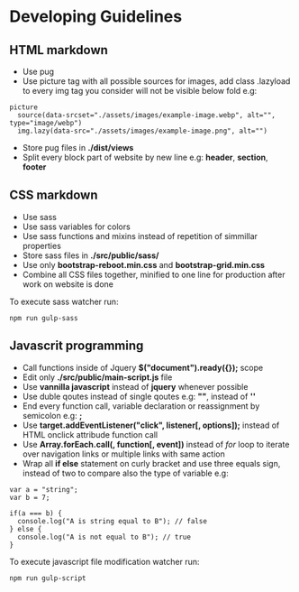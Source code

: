 # Developing Guidelines

## HTML markdown

* Use pug
* Use picture tag with all possible sources for images, add class .lazyload to every img tag you consider will not be visible below fold e.g:
```
picture
  source(data-srcset="./assets/images/example-image.webp", alt="", type="image/webp")
  img.lazy(data-src="./assets/images/example-image.png", alt="")
```
* Store pug files in __./dist/views__
* Split every block part of website by new line e.g: __header__, __section__, __footer__

## CSS markdown

* Use sass
* Use sass variables for colors
* Use sass functions and mixins instead of repetition of simmillar properties
* Store sass files in __./src/public/sass/__
* Use only __bootstrap-reboot.min.css__ and __bootstrap-grid.min.css__
* Combine all CSS files together, minified to one line for production after work on website is done

To execute sass watcher run:
```
npm run gulp-sass
```

## Javascrit programming

* Call functions inside of Jquery __$("document").ready({});__ scope
* Edit only __./src/public/main-script.js__ file
* Use __vannilla javascript__ instead of __jquery__ whenever possible
* Use duble qoutes instead of single qoutes e.g: __""__, instead of __''__
* End every function call, variable declaration or reassignment by semicolon e.g: __;__
* Use __target.addEventListener("click", listener[, options]);__ instead of HTML onclick attribude function call
* Use __Array.forEach.call(<Array>, function[, event])__ instead of _for_ loop to iterate over navigation links or multiple links with same action
* Wrap all __if else__ statement on curly bracket and use three equals sign, instead of two to compare also the type of variable e.g:

```
var a = "string";
var b = 7;

if(a === b) {
  console.log("A is string equal to B"); // false
} else {
  console.log("A is not equal to B"); // true
}
``` 

To execute javascript file modification watcher run:

```
npm run gulp-script
```